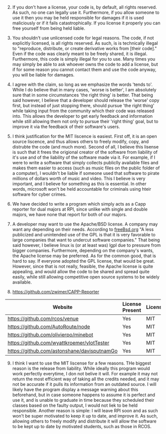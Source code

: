 2. If you don't have a license, your code is, by default, all rights reserved. As such, no one can legally use it. Furthermore, if you allow someone to use it then you may be held responsible for damages if it is used maliciously or if it fails catastrophically. If you license it properly you can free yourself from being held liable.

3. You shouldn't use unlicensed code for legal reasons. The code, if not explicitly licensed, is all rights reserved. As such, is is technically illegal to "reproduce, distribute, or create derivative works from [their code]." Even if the code was clearly meant to be freely shared, it is illegal. Furthermore, this code is simply illegal for you to use. Many times you may simply be able to ask whoever owns the code to add a license, but if for some reason you cannot contact them and use the code anyway, you will be liable for damages. 

4. I agree with the claim, so long as we emphasize the words 'tends to'. While I do believe that in many cases, 'worse is better', I am absolutely sure that in some circumstances 'the right thing' is better. That being said however, I believe that a developer should release the 'worse' copy first, but instead of just stopping there, should pursue 'the right thing' while taking input from the community which their code was released into. This allows the developer to get early feedback and information while still allowing them not only to pursue their 'right thing' goal, but to improve it via the feedback of their software's users.

5. I think justification for the MIT liscence is easiest. First off, it is an open source liscence, and thus allows others to freely modify, copy, and distrubte the code (and much more). Second of all, I believe this lisense is such that it frees the origional creator of the software from liability of it's use and of the liability of the software made via it. For example, if I were to write a software that simply collects publiclly available files and makes them easier to access (such as music files on the public folder of a computer), I wouldn't be liable if someone used that software to pirate millions of dollars worth of music and video. This I believe is very important, and I believe for something as this is essential. In other words, microsoft won't be held accountable for criminals using hteir software for cyber crimes.

6. We have decided to write a program which simply acts as a Capp reporter for dual majors at RPI, since unlike with single and double majors, we have none that report for both of our majors.

6. A developer may want to use the Apache/BSD license. A company may want any depending on their needs. According to [freeBsd.org](https://www.freebsd.org/doc/en/articles/bsdl-gpl/gpl-advantages.html) "A less publicized and unintended use of the GPL is that it is very favorable to large companies that want to undercut software companies." That being said however, I believe linux is (or at least was) lgpl due to pressure from bigger companies. Furthermore, depending on the company's wants, the Apache license may be preferred. As for the common good, that is hard to say. If everyone adopted the GPL license, that would be great. However, since that is not really, feasible, the Apache license is quite appealing, and would allow the code to be shared and spread quite easily, while still allowing competitive open source systems to be widely available. 

7. https://github.com/zwimer/CAPP-Reporter

Website | License Present | License
--------|:---------|:--------
  https://github.com/rcos/venue                  |      Yes      |        MIT  
  https://github.com/AutoRoute/node              |      Yes      |        MIT
  https://github.com/olivierpo/minebot           |      Yes      |        MIT
  https://github.com/wyattkroemer/yIotTester     |      Yes      |        MIT
  https://github.com/astonshane/davisputnamGo    |      Yes      |        MIT

9. I think I want to use the MIT liscense for a few reasons. THe biggest reason is the release from liability. While ideally this program would work perfectly everytime, I don not belive it will. For example it may not return the most efficient way of taking all the credits needed, and it may not be accurate if it pulls its information from an outdated source. I will likely have the program display a message warning about this beforehand, but in case someone happens to assume it is perfect and use it, and is unable to graduate in time because they scheduled their classes based on the faulty output, I would not liek to be held responsible. Another reason is simple: I will leave RPI soon and as such won't be super motivated to keep it up to date, and improve it. As such, allowing others to freely modify and distribute it will allow the software to be kept up to date by motivated students, such as those in RCOS.
